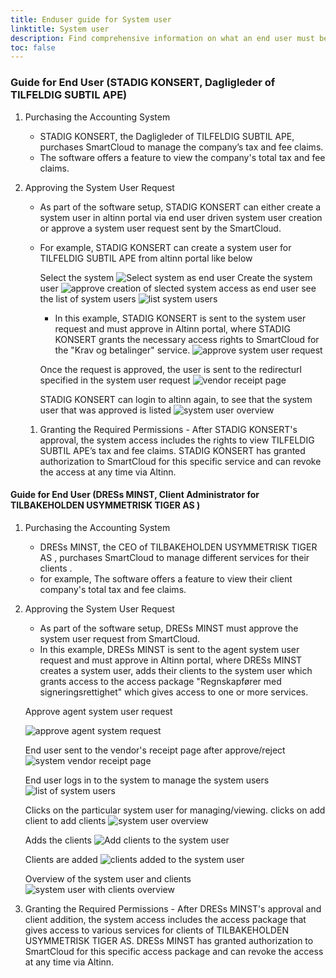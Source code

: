 ```yaml
---
title: Enduser guide for System user
linktitle: System user
description: Find comprehensive information on what an end user must be aware of and the steps to follow to establish a system user integration.
toc: false
---
```


### Guide for End User (STADIG KONSERT, Dagligleder of TILFELDIG SUBTIL APE)

1. Purchasing the Accounting System
   - STADIG KONSERT, the Dagligleder of TILFELDIG SUBTIL APE, purchases SmartCloud to manage the company’s tax and fee claims.
   - The software offers a feature to view the company's total tax and fee claims.
2. Approving the System User Request

   - As part of the software setup, STADIG KONSERT can either create a system user in altinn portal via end user driven system user creation or approve a system user request sent by the SmartCloud.
   - For example, STADIG KONSERT can create a system user for TILFELDIG SUBTIL APE from altinn portal like below

     Select the system
     ![Select system as end user](systemtilgang-1.png)
     Create the system user
     ![approve creation of slected system access as end user](systemtilgang-2.png)
     see the list of system users
     ![list system users](systemtilgang-4.png)

     - In this example, STADIG KONSERT is sent to the system user request and must approve in Altinn portal, where STADIG KONSERT grants the necessary access rights to SmartCloud for the "Krav og betalinger" service.
       ![approve system user request](systemtilgang-approve-1.png)

     Once the request is approved, the user is sent to the redirecturl specified in the system user request
     ![vendor receipt page](systemtilgang-receipt-vendor.png)

     STADIG KONSERT can login to altinn again, to see that the system user that was approved is listed
     ![system user overview](systemtilgang-overview.png)

   1. Granting the Required Permissions - After STADIG KONSERT's approval, the system access includes the rights to view TILFELDIG SUBTIL APE’s tax and fee claims.
      STADIG KONSERT has granted authorization to SmartCloud for this specific service and can revoke the access at any time via Altinn.

#### Guide for End User (DRESs MINST, Client Administrator for TILBAKEHOLDEN USYMMETRISK TIGER AS )

1.  Purchasing the Accounting System
    - DRESs MINST, the CEO of TILBAKEHOLDEN USYMMETRISK TIGER AS , purchases SmartCloud to manage different services for their clients .
    - for example, The software offers a feature to view their client company's total tax and fee claims.
2.  Approving the System User Request

    - As part of the software setup, DRESs MINST must approve the system user request from SmartCloud.
    - In this example, DRESs MINST is sent to the agent system user request and must approve in Altinn portal, where DRESs MINST creates a system user, adds their clients to the system user which grants access to the access package "Regnskapfører med signeringsrettighet" which gives access to one or more services.

    Approve agent system user request

    ![approve agent system request](systemtilgang-agent-approve.png)

    End user sent to the vendor's receipt page after approve/reject
    ![system vendor receipt page](systemtilgang-receipt-vendor.png)

    End user logs in to the system to manage the system users
    ![list of system users](systemtilgang-overview-clientdelegation.png)

    Clicks on the particular system user for managing/viewing. clicks on add client to add clients
    ![system user overview](systemuser-agent.png)

    Adds the clients
    ![Add clients to the system user](clientdelegation-addclient.png)

    Clients are added
    ![clients added to the system user](addclient-added.png)

    Overview of the system user and clients
    ![system user with clients overview](systemuser-withclients.png)

3.  Granting the Required Permissions - After DRESs MINST's approval and client addition, the system access includes the access package that gives access to various services for clients of TILBAKEHOLDEN USYMMETRISK TIGER AS.
    DRESs MINST has granted authorization to SmartCloud for this specific access package and can revoke the access at any time via Altinn.
